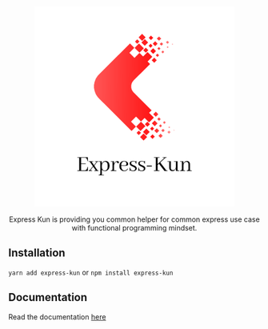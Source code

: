 <p align="center">
  <img width="400" height="400" src="./docs/img/logo.png">
</p>
<p align="center" style="margin-top:0;">
  Express Kun is providing you common helper for common express use case with functional programming mindset.
</p>

## Installation

`yarn add express-kun`
or
`npm install express-kun`

## Documentation

Read the documentation [here](https://hanipcode.github.io/express-kun/#/)
